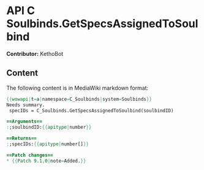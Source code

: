 # API C Soulbinds.GetSpecsAssignedToSoulbind

**Contributor:** KethoBot

## Content

The following content is in MediaWiki markdown format:

```mediawiki
{{wowapi|t=a|namespace=C_Soulbinds|system=Soulbinds}}
Needs summary.
 specIDs = C_Soulbinds.GetSpecsAssignedToSoulbind(soulbindID)

==Arguments==
:;soulbindID:{{apitype|number}}

==Returns==
:;specIDs:{{apitype|number[]}}

==Patch changes==
* {{Patch 9.1.0|note=Added.}}
```